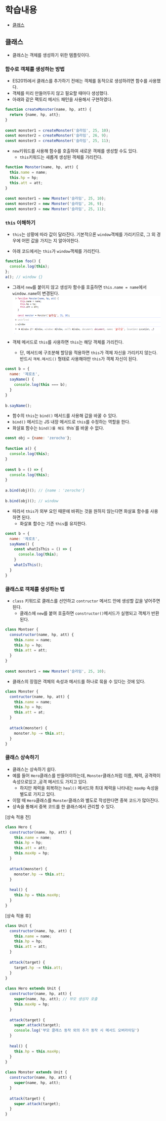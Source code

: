# 학습내용

- [클래스](#클래스)

## 클래스

- 클래스는 객체를 생성하기 위한 템플릿이다.

### 함수로 객체를 생성하는 방법

- ES2015에서 클래스를 추가하기 전에는 객체를 동적으로 생성하려면 함수를 사용했다.
- 객체를 미리 만들어두지 않고 필요할 때마다 생성했다.
- 아래와 같은 팩토리 메서드 패턴을 사용해서 구현하였다.

```javascript
function createMonster(name, hp, att) {
  return {name, hp, att};
}

const monster1 = createMonster('슬라임', 25, 10);
const monster2 = createMonster('슬라임', 26, 9);
const monster3 = createMonster('슬라임', 25, 11);
```

- `new`키워드를 사용해 함수를 호출하여 새로운 객체를 생성할 수도 있다.
    - `this`키워드는 새롭게 생성된 객체를 가리킨다.

```javascript
function Monster(name, hp, att) {
  this.name = name;
  this.hp = hp;
  this.att = att;
}

const monster1 = new Monster('슬라임', 25, 10);
const monster2 = new Monster('슬라임', 26, 9);
const monster3 = new Monster('슬라임', 25, 11);
```

### `this` 이해하기

- `this`는 상황에 따라 값이 달라진다. 기본적으론 `window`객체를 가리키므로, 그 외 경우에 어떤 값을 가지는 지 알아야한다.

- 아래 코드에서는 `this`가 `window`객체를 가리킨다.

```javascript
function foo() {
  console.log(this);
};
a(); // window {}
```

- 그래서 `new`를 붙이지 않고 생성자 함수를 호출하면 `this.name = name`에서 `window.name`이 변경된다.
  <br/>
  ![this1](./images/this_1.png)

- 객체 메서드로 `this`를 사용하면 `this`는 해당 객체를 가리킨다.
    - 단, 메서드에 구조분해 할당을 적용하면 `this`가 객체 자신을 가리키지 않는다. 반드시 `객체.메서드()` 형태로 사용해야만 `this`가 객체 자신이 된다.

```javascript
const b = {
  name: '제로초',
  sayName() {
    console.log(this === b);
  }
}

b.sayName();
```

- 함수의 `this`는 `bind()` 메서드를 사용해 값을 바꿀 수 있다.
- `bind()` 메서드는 JS 내장 메서드로 `this`를 수정하는 역할을 한다.
- 화살표 함수는 `bind()를 해도 `this`를 바꿀 수 없다.

```javascript
const obj = {name: 'zerocho'};

function a() {
  console.log(this);
}

const b = () => {
  console.log(this);
}

a.bind(obj)(); // {name : 'zerocho'}

b.bind(obj)(); // window 
```

- 따라서 `this`가 외부 요인 때문에 바뀌는 것을 원하지 않는다면 화살표 함수를 사용하면 된다.
    - 화살표 함수는 기존 `this`를 유지한다.

```javascript
const b = {
  name: '제로초',
  sayName() {
    const whatIsThis = () => {
      console.log(this);
    }
    whatIsThis();
  }
}
```

### 클래스로 객체를 생성하는 법

- `class` 키워드로 클래스를 선언하고 `contructor` 메서드 안에 생성할 값을 넣어주면 된다.
    - 클래스에 `new`를 붙여 호출하면 `constructor()`메서드가 실행되고 객체가 반환된다.

```javascript
class Montser {
  consutructor(name, hp, att) {
    this.name = name;
    this.hp = hp;
    this.att = att;
  }
}

const monster1 = new Monster('슬라임', 25, 10);
```

- 클래스의 장점은 객체의 속성과 메서드를 하나로 묶을 수 있다는 것에 있다.

```javascript
class Monster {
  contructor(name, hp, att) {
    this.name = name;
    this.hp = hp;
    this.att = at;
  }

  attack(monster) {
    monster.hp -= this.att;
  }
}
```

### 클래스 상속하기

- 클래스는 상속하기 쉽다.
- 예를 들어 `Hero`클래스를 만들어야하는데, `Monster`클래스처럼 이름, 체력, 공격력이 속성으로있고 ,공격 메서드도 가지고 있다.
    - 하지만 체력을 회복하는 `heal()` 메서드와 최대 체력을 나타내는 `maxHp` 속성을 별도로 가지고 있다.
- 이럴 때 `Hero`클래스를 `Monster`클래스와 별도로 작성한다면 중복 코드가 많아진다.
- 상속을 통해서 중복 코드를 한 클래스에서 관리할 수 있다.

[상속 적용 전]

```javascript
class Hero {
  constructor(name, hp, att) {
    this.name = name;
    this.hp = hp;
    this.att = att;
    this.maxHp = hp;
  }

  attack(monster) {
    monster.hp -= this.att;
  }

  heal() {
    this.hp = this.maxHp;
  }
}
```

[상속 적용 후]

```javascript
class Unit {
  constructor(name, hp, att) {
    this.name = name;
    this.hp = hp;
    this.att = att;
  }

  attack(target) {
    target.hp -= this.att;
  }
}

class Hero extends Unit {
  constructor(name, hp, att) {
    super(name, hp, att); // 부모 생성자 호출 
    this.maxHp = hp;
  }

  attack(target) {
    super.attack(target);
    console.log('부모 클래스 동작 외의 추가 동작 시 메서드 오버라이딩')
  }

  heal() {
    this.hp = this.maxHp;
  }
}

class Monster extends Unit {
  constructor(name, hp, att) {
    super(name, hp, att);
  }

  attack(target) {
    super.attack(target);
  }
}
```